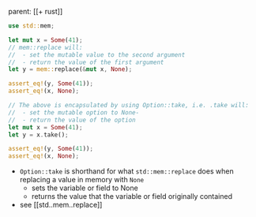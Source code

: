 parent: [[+ rust]]

```rust
use std::mem;

let mut x = Some(41);
// mem::replace will:
//  - set the mutable value to the second argument
//  - return the value of the first argument
let y = mem::replace(&mut x, None);

assert_eq!(y, Some(41));
assert_eq!(x, None);

// The above is encapsulated by using Option::take, i.e. .take will:
//  - set the mutable option to None-
//  - return the value of the option
let mut x = Some(41);
let y = x.take();

assert_eq!(y, Some(41));
assert_eq!(x, None);
```

- `Option::take` is shorthand for what `std::mem::replace` does when replacing
  a value in memory with `None`
  - sets the variable or field to None
  - returns the value that the variable or field originally contained
- see [[std..mem..replace]]
